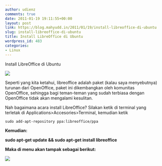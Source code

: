 ```yaml
---
author: udienz
comments: true
date: 2011-01-19 19:11:55+00:00
layout: post
link: https://blog.mahyudd.in/2011/01/19/install-libreoffice-di-ubuntu.html
slug: install-libreoffice-di-ubuntu
title: Install LibreOffice di Ubuntu
wordpress_id: 483
categories:
- Linux
---
```


Install LibreOffice di Ubuntu

![](http://tripledin.files.wordpress.com/2011/01/sbres_1295464302_0__.png)

Seperti yang kita ketahui, libreoffice adalah paket (kalau saya menyebutnya) turunan dari OpenOffice, paket ini dikembangkan oleh komunitas OpenOffice, sehingga bagi teman-teman yang sudah terbiasa dengan OpenOffice tidak akan mengalami kesulitan.

Nah bagaimana acara install LibreOffice? Silakan ketik di terminal yang terletak di Applications>Accesories>Terminal, kemudian ketik

`sudo add-apt-repository ppa:libreoffice/ppa`

**Kemudian:**

**sudo apt-get update && sudo apt-get install libreoffice**

**Maka di menu akan tampak sebagai berikut:**

**![](http://tripledin.files.wordpress.com/2011/01/sbres_1295464302_1__.png)**
